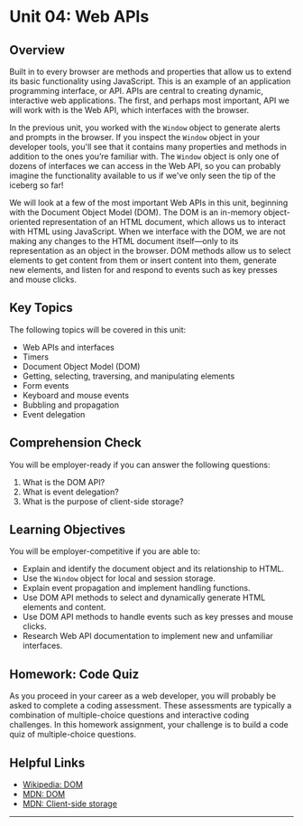 # Unit 04: Web APIs

## Overview
Built in to every browser are methods and properties that allow us to extend its basic functionality using JavaScript. This is an example of an application programming interface, or API. APIs are central to creating dynamic, interactive web applications. The first, and perhaps most important, API we will work with is the Web API, which interfaces with the browser. 

In the previous unit, you worked with the `Window` object to generate alerts and prompts in the browser. If you inspect the `Window` object in your developer tools, you'll see that it contains many properties and methods in addition to the ones you’re familiar with. The `Window` object is only one of dozens of interfaces we can access in the Web API, so you can probably imagine the functionality available to us if we've only seen the tip of the iceberg so far!  

We will look at a few of the most important Web APIs in this unit, beginning with the Document Object Model (DOM). The DOM is an in-memory object-oriented representation of an HTML document, which allows us to interact with HTML using JavaScript. When we interface with the DOM, we are not making any changes to the HTML document itself—only to its representation as an object in the browser. DOM methods allow us to select elements to get content from them or insert content into them, generate new elements, and listen for and respond to events such as key presses and mouse clicks.


## Key Topics
The following topics will be covered in this unit:
* Web APIs and interfaces
* Timers
* Document Object Model (DOM)
* Getting, selecting, traversing, and manipulating elements
* Form events
* Keyboard and mouse events
* Bubbling and propagation
* Event delegation


## Comprehension Check
You will be employer-ready if you can answer the following questions:
1. What is the DOM API?
2. What is event delegation?
3. What is the purpose of client-side storage?


## Learning Objectives
You will be employer-competitive if you are able to:
* Explain and identify the document object and its relationship to HTML.
* Use the `Window` object for local and session storage.
* Explain event propagation and implement handling functions.
* Use DOM API methods to select and dynamically generate HTML elements and content.
* Use DOM API methods to handle events such as key presses and mouse clicks.
* Research Web API documentation to implement new and unfamiliar interfaces.


## Homework: Code Quiz
As you proceed in your career as a web developer, you will probably be asked to complete a coding assessment. These assessments are typically a combination of multiple-choice questions and interactive coding challenges. In this homework assignment, your challenge is to build a code quiz of multiple-choice questions.


## Helpful Links
* [Wikipedia: DOM](https://en.wikipedia.org/wiki/Document_Object_Model)
* [MDN: DOM](https://developer.mozilla.org/en-US/docs/Web/API/Document_Object_Model)
* [MDN: Client-side storage](https://developer.mozilla.org/en-US/docs/Learn/JavaScript/Client-side_web_APIs/Client-side_storage)


- - -
 
